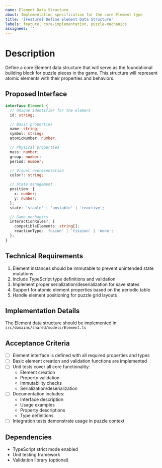 ```yaml
---
name: Element Data Structure
about: Implementation specification for the core Element type
title: '[Feature] Define Element Data Structure'
labels: feature, core-implementation, puzzle-mechanics
assignees: ''
---
```


# Description

Define a core Element data structure that will serve as the foundational building block for puzzle pieces in the game. This structure will represent atomic elements with their properties and behaviors.

## Proposed Interface

```typescript
interface Element {
  // Unique identifier for the element
  id: string;

  // Basic properties
  name: string;
  symbol: string;
  atomicNumber: number;

  // Physical properties
  mass: number;
  group: number;
  period: number;

  // Visual representation
  color?: string;

  // State management
  position: {
    x: number;
    y: number;
  };
  state: 'stable' | 'unstable' | 'reactive';

  // Game mechanics
  interactionRules?: {
    compatibleElements: string[];
    reactionType: 'fusion' | 'fission' | 'none';
  };
}
```

## Technical Requirements

1. Element instances should be immutable to prevent unintended state mutations
2. Include TypeScript type definitions and validation
3. Implement proper serialization/deserialization for save states
4. Support for atomic element properties based on the periodic table
5. Handle element positioning for puzzle grid layouts

## Implementation Details

The Element data structure should be implemented in:
`src/domains/shared/models/Element.ts`

## Acceptance Criteria

- [ ] Element interface is defined with all required properties and types
- [ ] Basic element creation and validation functions are implemented
- [ ] Unit tests cover all core functionality:
  - Element creation
  - Property validation
  - Immutability checks
  - Serialization/deserialization
- [ ] Documentation includes:
  - Interface description
  - Usage examples
  - Property descriptions
  - Type definitions
- [ ] Integration tests demonstrate usage in puzzle context

## Dependencies

- TypeScript strict mode enabled
- Unit testing framework
- Validation library (optional)
